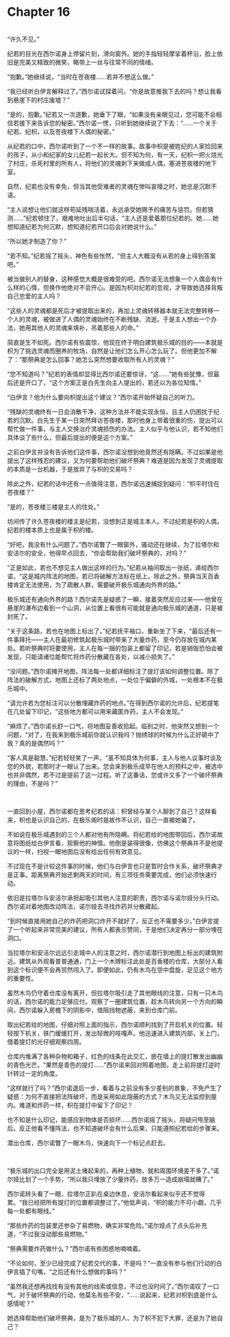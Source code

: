 # Chapter 16

<br>
“许久不见。”

纪若的目光在西尔诺身上停留片刻，滑向窗外。她的手指轻轻摩挲着杯沿，脸上依旧是完美又精致的微笑，略带上一丝与往常不同的情绪。

“抱歉。”她继续说，“当时在苍夜楼……若并不想这么做。”

“我已经听白伊言解释过了。”西尔诺试探着问，“你是故意推我下去的吗？想让我看到悬崖下的村庄废墟？”

“是的，抱歉。”纪若又一次道歉，她垂下了眼，“如果没有亲眼见过，您可能不会相信若接下来告诉您的秘密。”西尔诺一愣，只听到她继续说了下去：“……一个关于纪若、纪枳，以及苍夜楼下人偶的秘密。”

从纪若的口中，西尔诺听到了一个不一样的故事。故事中枳是被姓纪的人家捡回来的孩子，从小和纪家的女儿纪若一起长大。但不知为何，有一天，纪枳一把火烧光了村庄，杀死村里的所有人，将他们的灵魂剥下来做成人偶，塞进苍夜楼的地下室。

自然，纪若也没有幸免，但当其他受难者的灵魂在惨叫哀嚎之时，她总是沉默不语。

“主人说想让他们就这样苟延残喘活着，永远承受她赐予的痛苦与惩罚。但若猜测……”纪若顿住了，艰难地吐出后半句话，“主人还是爱着那位纪若的。她……她想知道纪若为何沉默，想知道纪若开口后会对她说什么。”

“所以她才制造了你？”

“若不知。”纪若摇了摇头，神色有些怅然，“但主人大概没有从若的身上得到答案吧。”

被当做别人的替身，这种感觉大概是很难受的吧。西尔诺无法想象一个人偶会有什么样的心情，但换作他绝对不会开心。是因为枳对纪若的忽视，才导致她选择背叛自己忠爱的主人吗？

“这些人的灵魂都是死后才被提取出来的，再加上灵魂转移器本就无法完整转移一个人的灵魂，被做进了人偶的灵魂始终在不断残缺、流逝。于是主人想出一个办法，她用其他人的灵魂来填补，吊着那些人的命。”

简直是生不如死。西尔诺有些震惊，他现在终于明白建筑极乐城的目的——本就是枳为了挑选灵魂而圈养的牧场，自然是让他们怎么开心怎么玩了。但他更加不解了：“那祭典是怎么回事？她怎么突然想要收取所有人的灵魂？”

“您不知道吗？”纪若的表情却显得比西尔诺还要惊讶，“这……”她有些犹豫，但最后还是开口了，“这个方案正是白先生向主人提出的，若还以为各位知情。”

“白伊言？他为什么要向枳提出这个建议？”西尔诺开始怀疑自己的听力。

“残缺的灵魂终有一日会消散干净，这种方法并不能实现永恒，且主人仍困扰于纪若的沉默。白先生于某一日突然拜访苍夜楼，那时他身上带着很重的伤，提出可以帮忙做一件事，与主人交换治疗灵魂损伤的办法。主人似乎与他认识，若不知他们具体谈了些什么，但最后提出的便是这个方案。”

之前白伊言并没有告诉他们这件事，西尔诺没想到他竟然还有隐瞒。不过如果是他提出了这样残忍的建议，又为何要帮助他们破坏祭典？难道是因为发现了灵魂提取的本质是一台机器，于是放弃了与枳的交易吗？

除此之外，纪若的话中还有一点值得注意，西尔诺迅速捕捉到疑问：“枳平时住在苍夜楼？”

“是的，苍夜楼三楼是主人的住处。”

坊间传了许久苍夜楼的楼主是纪若，没想到正是城主本人。不过纪若是枳的人偶，纪若的楼本质上也是属于枳的楼。

“好吧，我没有什么问题了。”西尔诺瞥了一眼窗外，骚动还在继续，为了拉塔尔和安洁尔的安全，他得早点回去，“你会帮助我们破坏祭典的，对吗？”

“正是如此，若也不想见主人做出这样的行为。”纪若从袖间取出一张纸，递给西尔诺，“这是城内阵法的地图，若已将破解方法标在纸上。除此之外，祭典当天百香楼肯定无法使用，为了疏散人群，需要破开极乐城通向外界的路。”

极乐城还有通向外界的路？西尔诺先是疑惑了一瞬，接着突然反应过来——他曾在悬崖的瀑布边看到一个山洞，从位置上看很有可能就是通向极乐城的通道，只是被封死了。

“关于这条路，若也在地图上标出了。”纪若抚平袖口，重新坐了下来，“最后还有一件事拜托——主人在最初修筑起极乐城时带来了大量炸药，至今仍存放在城内某处。若听祭典时将要使用，主人在每一捆的包装上都留了印记，若是销毁恐怕会被发现，只能请诸位能帮忙将炸药分散藏在各处，以减小损失了。”

“没问题。”西尔诺摊开地图，阵法每一处都详细标注了提灯该如何调整位置。除了阵法的破解方式，地图上还标了两处地点，一处位于偏僻的外城，一处根本不在极乐城中。

“请允许若为您标注可以分散埋藏炸药的地点。”在得到西尔诺的允许后，纪若提笔在几处留下印记，“这些地方都可以用来藏匿炸药，主人不会发现。”

“麻烦了。”西尔诺长舒一口气，将地图妥善收拾起。临别之时，他突然又想到一个问题，“对了，在我来到极乐城前你就认识我吗？抛绣球的时候为什么正好砸中了我？真的是偶然吗？”

“客人真是聪慧。”纪若轻轻笑了一声，“虽不知具体为何事，主人与他人议事时谈及您的外貌，若那时才一眼认了出来。您会来到极乐成早在他人的预料之中，被选中也并非偶然，若不过是提前了这一过程。听了这番话，您或许又多了一个破坏祭典的理由，不是吗？”

<br>

一直回到小屋，西尔诺都在思考纪若的话：枳曾经与某个人聊到了自己？这样看来，枳也是认识自己的，在极乐阁时是故作不认识，自己一直被她骗了。

不如说在极乐城遇到的三个人都对他有所隐瞒。将纪若给的地图带回后，西尔诺故意将图纸给白伊言看，观察他的神情。他倒是装得很像，仿佛这个祭典并不是他提议的一样，扫视一眼地图后没有给出任何有效意见。

不过现在不是计较这件事的时候，他们与白伊言也只是暂时合作关系，破坏祭典才是正事。距离祭典开始还剩两天的时间，有三项任务需要完成，他们必须快速行动。

依旧是拉塔尔与安洁尔承担起吸引其他人注意的职责，西尔诺与诺尔娅分头行动。西尔诺对着地图改动阵法，诺尔娅去寻找炸药并分散藏起。

“到时候直接用她自己的炸药把洞口炸开不就好了，反正也不需要多少。”白伊言提了一个听起来非常完美的建议，所有人都表示赞同，于是他们决定再分一部分埋在洞口。

当拉塔尔和安洁尔远远引走城中人的注意之时，西尔诺潜行到地图上标出的建筑附近。建筑从外观看普普通通，门上一个木牌标注此处是百香楼的仓库，大部分人看到这个标识便不会再贸然闯入了。即便如此，仍有木鸟在空中盘旋，足见这个地方的重要性。

虽然木鸟仍守着仓库没有离开，但拉塔尔吸引走了其他眼线的注意，只有一只木鸟的话，西尔诺的能力足够应付。观察了一圈建筑位置，趁木鸟转向另一个方向的瞬间，西尔诺躲入房檐下的阴影中，借阻挡物遮蔽，来到仓库门前。

取出纪若给的地图，仔细对照上面的指示，西尔诺顺利找到了开启机关的位置。轻轻按下机关，铁门缓缓打开，发出轻微的吱嘎声。他迅速进入建筑内部，关上门，借着提灯的光仔细观察四周。

仓库内堆满了各种杂物和箱子，红色的线条在此交汇，嵌在墙上的提灯散发出幽幽的青色光芒。“果然是青色的提灯……”西尔诺来回对照着地图，走上前将提灯逆时针转过一定的角度。

“这样就行了吗？”西尔诺退后一步，看着与之前没有多少差别的景象，不免产生了疑惑：为何不直接把法阵破坏，而是采用如此隐蔽的方式？木鸟又无法监控到屋内。难道和炸药一样，枳在提灯中留下了印记？

也不知是什么印记，能感应到物体是否损坏……西尔诺摇了摇头，将疑问甩至脑后。反正他看不懂阵法，也不知道破坏会有什么后果，只能遵照纪若给的步骤来。

潜出仓库，西尔诺瞥了一眼木鸟，快速向下一个标记点赶去。

<br>


“极乐城的出口完全是用泥土堵起来的，再种上植物，就和周围环境差不多了。”诺尔娅比划了一个手势，“所以我只埋放了少量炸药，放多万一造成崩塌就糟了。”

西尔诺转头看了一眼，拉塔尔正趴在桌边休息，安洁尔看起来似乎还不觉得累。“我已经把所有提灯的位置都调整过了。”他低声说，“枳的能力不可小觑，几乎每一处都有眼线。”

“那些炸药的包装里还参杂了易燃物，确实非常危险。”诺尔娅点了点头后补充道，“不过我没动那些易燃物。”

“祭典需要炸药做什么？”西尔诺有些困惑地喃喃着。

“不论如何，至少已经完成了纪若交代的事，不是吗？”一直没有参与他们行动的白伊言插了句嘴，“之后还有什么想做的事吗？”

“虽然我还想再找找有没有其他的线索或信息，不过也没时间了。”西尔诺叹了一口气，对于破坏祭典的行动，他莫名有些不安，“……说起来，纪若对枳到底是什么感情呢？”

她选择帮助他们破坏祭典，是为了极乐城的人、为了枳不犯下大罪，还是为了她自己？
